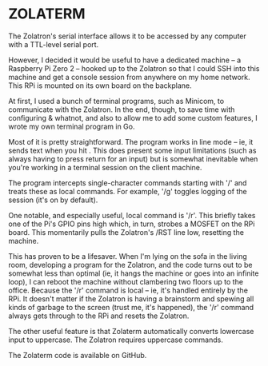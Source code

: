 # ZOLATERM

The Zolatron's serial interface allows it to be accessed by any computer with a TTL-level serial port.

However, I decided it would be useful to have a dedicated machine – a Raspberry Pi Zero 2 – hooked up to the Zolatron so that I could SSH into this machine and get a console session from anywhere on my home network. This RPi is mounted on its own board on the backplane.

At first, I used a bunch of terminal programs, such as Minicom, to communicate with the Zolatron. In the end, though, to save time with configuring & whatnot, and also to allow me to add some custom features, I wrote my own terminal program in Go.

Most of it is pretty straightforward. The program works in line mode – ie, it sends text when you hit <return>. This does present some input limitations (such as always having to press return for an input) but is somewhat inevitable when you're working in a terminal session on the client machine.

The program intercepts single-character commands starting with '/' and treats these as local commands. For example, '/g' toggles logging of the session (it's on by default).

One notable, and especially useful, local command is '/r'. This briefly takes one of the Pi's GPIO pins high which, in turn, strobes a MOSFET on the RPi board. This momentarily pulls the Zolatron's /RST line low, resetting the machine.

This has proven to be a lifesaver. When I'm lying on the sofa in the living room, developing a program for the Zolatron, and the code turns out to be somewhat less than optimal (ie, it hangs the machine or goes into an infinite loop), I can reboot the machine without clambering two floors up to the office. Because the '/r' command is local – ie, it's handled entirely by the RPi. It doesn't matter if the Zolatron is having a brainstorm and spewing all kinds of garbage to the screen (trust me, it's happened), the '/r' command always gets through to the RPi and resets the Zolatron.

The other useful feature is that Zolaterm automatically converts lowercase input to uppercase. The Zolatron requires uppercase commands.

The Zolaterm code is available on GitHub.
